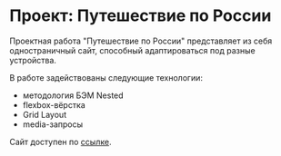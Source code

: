 # Проект: Путешествие по России

Проектная работа "Путешествие по России" представляет из себя одностраничный сайт, способный адаптироваться под разные устройства.

В работе задействованы следующие технологии:
* методология БЭМ Nested
* flexbox-вёрстка
* Grid Layout
* media-запросы

Сайт доступен по [ссылке](https://diedamia.github.io/Yandex-Practicum/third-project/).